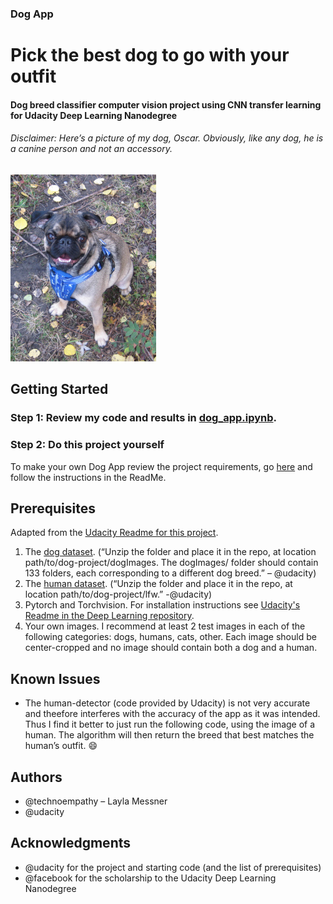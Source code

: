 ### Dog App
# Pick the best dog to go with your outfit

#### Dog breed classifier computer vision project using CNN transfer learning for Udacity Deep Learning Nanodegree

###### Disclaimer: Here’s a picture of my dog, Oscar. Obviously, like any dog, he is a canine person and not an accessory.  

![My dog, Oscar is a Pug/Boston terrier](/Osc.jpg "Title")

## Getting Started
### Step 1: Review my code and results in [dog_app.ipynb](https://github.com/technoempathy/dog-app/blob/master/dog_app.ipynb "Title").

### Step 2: Do this project yourself
To make your own Dog App review the project requirements, go [here](https://github.com/udacity/deep-learning-v2-pytorch "Title") and follow the instructions in the ReadMe.

## Prerequisites
Adapted from the [Udacity Readme for this project](https://github.com/udacity/deep-learning-v2-pytorch/tree/master/project-dog-classification "Title").
1.	The [dog dataset](https://s3-us-west-1.amazonaws.com/udacity-aind/dog-project/dogImages.zip "title"). (“Unzip the folder and place it in the repo, at location path/to/dog-project/dogImages. The dogImages/ folder should contain 133 folders, each corresponding to a different dog breed.” – @udacity)
2.	The [human dataset](http://vis-www.cs.umass.edu/lfw/lfw.tgz "Title"). (“Unzip the folder and place it in the repo, at location path/to/dog-project/lfw.” -@udacity) 
3.	Pytorch and Torchvision. For installation instructions see [Udacity's Readme in the Deep Learning repository](https://github.com/udacity/deep-learning-v2-pytorch "Title").
4.	Your own images. I recommend at least 2 test images in each of the following categories: dogs, humans, cats, other. Each image should be center-cropped and no image should contain both a dog and a human.

## Known Issues
* The human-detector (code provided by Udacity) is not very accurate and theefore interferes with the accuracy of the app as it was intended. Thus I find it better to just run the following code, using the image of a human. The algorithm will then return the breed that best matches the human’s outfit. :smile:

## Authors
-	@technoempathy – Layla Messner 
-	@udacity

## Acknowledgments
-	@udacity for the project and starting code (and the list of prerequisites)
-	@facebook for the scholarship to the Udacity Deep Learning Nanodegree
